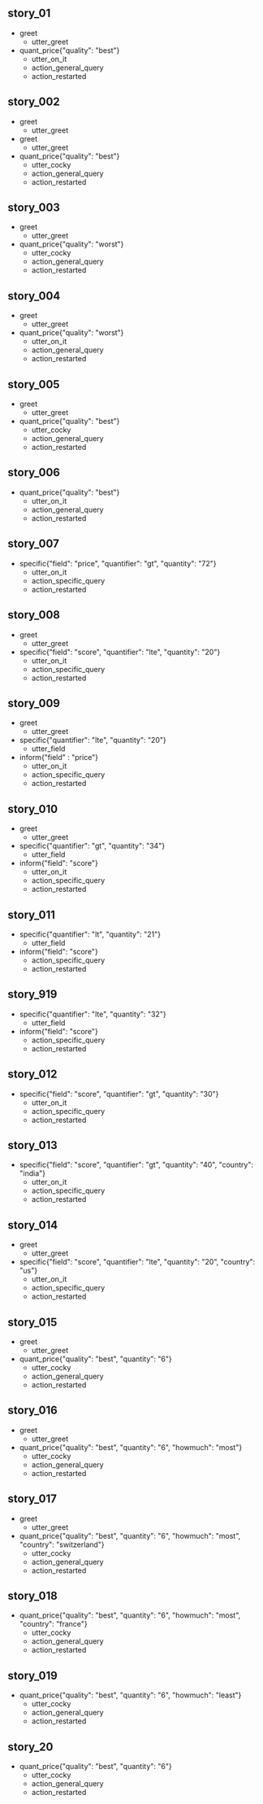 ## story_01
* greet
    - utter_greet
* quant_price{"quality": "best"}
    - utter_on_it
    - action_general_query 
    - action_restarted
    
## story_002
* greet
    - utter_greet
* greet
    - utter_greet
* quant_price{"quality": "best"}
    - utter_cocky
    - action_general_query
    - action_restarted
    
## story_003
* greet
    - utter_greet
* quant_price{"quality": "worst"}
    - utter_cocky
    - action_general_query
    - action_restarted
    
## story_004
* greet
    - utter_greet
* quant_price{"quality": "worst"}
    - utter_on_it
    - action_general_query
    - action_restarted
    
## story_005
* greet
    - utter_greet
* quant_price{"quality": "best"}
    - utter_cocky
    - action_general_query
    - action_restarted
    
## story_006
* quant_price{"quality": "best"}
    - utter_on_it
    - action_general_query
    - action_restarted
    
## story_007
* specific{"field": "price", "quantifier": "gt", "quantity": "72"}
   - utter_on_it
   - action_specific_query
   - action_restarted

## story_008
* greet
    - utter_greet
* specific{"field": "score", "quantifier": "lte", "quantity": "20"}
    - utter_on_it
    - action_specific_query
    - action_restarted
    
## story_009
* greet
    - utter_greet
* specific{"quantifier": "lte", "quantity": "20"}
    - utter_field
* inform{"field" : "price"}
    - utter_on_it
    - action_specific_query
    - action_restarted
    
## story_010
* greet
    - utter_greet
* specific{"quantifier": "gt", "quantity": "34"}
    - utter_field
* inform{"field": "score"}
    - utter_on_it
    - action_specific_query
    - action_restarted
    
## story_011
* specific{"quantifier": "lt", "quantity": "21"}
    - utter_field
* inform{"field": "score"}
    - action_specific_query
    - action_restarted

## story_919
* specific{"quantifier": "lte", "quantity": "32"}
    - utter_field
* inform{"field": "score"}
    - action_specific_query
    - action_restarted
    
## story_012
* specific{"field": "score", "quantifier": "gt", "quantity": "30"}
    - utter_on_it
    - action_specific_query
    - action_restarted
    
## story_013
* specific{"field": "score", "quantifier": "gt", "quantity": "40", "country": "india"}
    - utter_on_it
    - action_specific_query
    - action_restarted
    
## story_014
* greet
    - utter_greet
* specific{"field": "score", "quantifier": "lte", "quantity": "20", "country": "us"}
    - utter_on_it
    - action_specific_query
    - action_restarted

## story_015
* greet
    - utter_greet
* quant_price{"quality": "best", "quantity": "6"}
    - utter_cocky
    - action_general_query
    - action_restarted

## story_016
* greet
    - utter_greet
* quant_price{"quality": "best", "quantity": "6", "howmuch": "most"}
    - utter_cocky
    - action_general_query
    - action_restarted
    
## story_017
* greet
    - utter_greet
* quant_price{"quality": "best", "quantity": "6", "howmuch": "most", "country": "switzerland"}
    - utter_cocky
    - action_general_query
    - action_restarted
    
## story_018
* quant_price{"quality": "best", "quantity": "6", "howmuch": "most", "country": "france"}
    - utter_cocky
    - action_general_query
    - action_restarted
    
## story_019
* quant_price{"quality": "best", "quantity": "6", "howmuch": "least"}
    - utter_cocky
    - action_general_query
    - action_restarted
    
## story_20
* quant_price{"quality": "best", "quantity": "6"}
    - utter_cocky
    - action_general_query
    - action_restarted